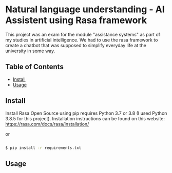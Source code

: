 # Natural language understanding - AI Assistent using Rasa framework

This project was an exam for the module "assistance systems" as part of my studies in artificial intelligence. We had to use the rasa framework to create a chatbot that was supposed to simplify everyday life at the university in some way.

## Table of Contents

- [Install](#install)
- [Usage](#usage)


## Install

Install Rasa Open Source using pip requires Python 3.7 or 3.8 (I used Python 3.8.5 for this project). Installation instructions can be found on this website: https://rasa.com/docs/rasa/installation/

or 

```sh

$ pip install -r requirements.txt

```


## Usage

